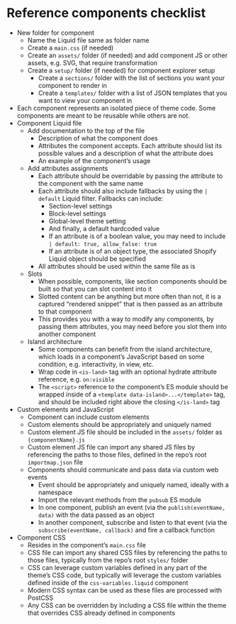 # Reference components checklist
- New folder for component
  - Name the Liquid file same as folder name
  - Create a `main.css` (if needed)
  - Create an `assets/` folder (if needed) and add component JS or other assets, e.g. SVG, that require transformation
  - Create a `setup/` folder (if needed) for component explorer setup
    - Create a `sections/` folder with the list of sections you want your component to render in
    - Create a `templates/` folder with a list of JSON templates that you want to view your component in
- Each component represents an isolated piece of theme code. Some components are meant to be reusable while others are not.
- Component Liquid file
  - Add documentation to the top of the file
    - Description of what the component does
    - Attributes the component accepts. Each attribute should list its possible values and a description of what the attribute does
    - An example of the component’s usage
  - Add attributes assignments
    - Each attribute should be overridable by passing the attribute to the component with the same name
    - Each attribute should also include fallbacks by using the `| default` Liquid filter. Fallbacks can include:
      - Section-level settings
      - Block-level settings
      - Global-level theme setting
      - And finally, a default hardcoded value
      - If an attribute is of a boolean value, you may need to include `| default: true, allow_false: true` 
      - If an attribute is of an object type, the associated Shopify Liquid object should be specified
    - All attributes should be used within the same file as is
  - Slots
    - When possible, components, like section components should be built so that you can slot content into it
    - Slotted content can be anything but more often than not, it is a captured “rendered snippet” that is then passed as an attribute to that component
    - This provides you with a way to modify any components, by passing them attributes, you may need before you slot them into another component
  - Island architecture
    - Some components can benefit from the island architecture, which loads in a component’s JavaScript based on some condition, e.g. interactivity, in view, etc.
    - Wrap code in `<is-land>` tag with an optional hydrate attribute reference, e.g. `on:visible`
    - The `<script>` reference to the component’s ES module should be wrapped inside of a `<template data-island>...</template>` tag, and should be included right above the closing `</is-land>` tag
- Custom elements and JavaScript
  - Component can include custom elements
  - Custom elements should be appropriately and uniquely named
  - Custom element JS file should be included in the `assets/` folder as `{componentName}.js`
  - Custom element JS file can import any shared JS files by referencing the paths to those files, defined in the repo’s root `importmap.json` file
  - Components should communicate and pass data via custom web events
    - Event should be appropriately and uniquely named, ideally with a namespace
    - Import the relevant methods from the `pubsub` ES module
    - In one component, publish an event (via the `publish(eventName, data)` with the data passed as an object
    - In another component, subscribe and listen to that event (via the `subscribe(eventName, callback)` and fire a callback function
- Component CSS
  - Resides in the component’s `main.css` file
  - CSS file can import any shared CSS files by referencing the paths to those files, typically from the repo’s root `styles/` folder
  - CSS can leverage custom variables defined in any part of the theme’s CSS code, but typically will leverage the custom variables defined inside of the `css-variables.liquid` component
  - Modern CSS syntax can be used as these files are processed with PostCSS
  - Any CSS can be overridden by including a CSS file within the theme that overrides CSS already defined in components
